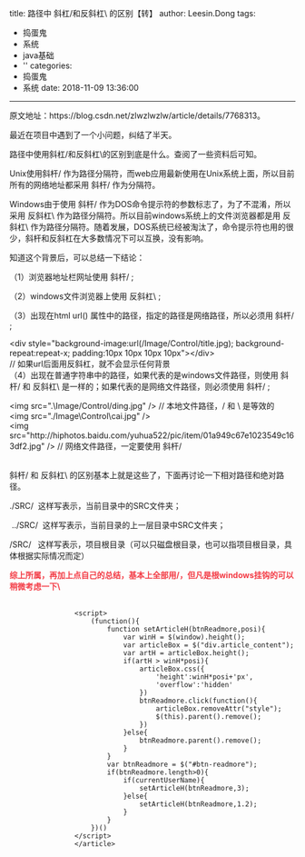 title: 路径中 斜杠/和反斜杠\ 的区别【转】
author: Leesin.Dong
tags:
  - 捣蛋鬼
  - 系统
  - java基础
  - ''
categories:
  - 捣蛋鬼
  - 系统
date: 2018-11-09 13:36:00
---
<article>
		<div id="article_content" class="article_content clearfix csdn-tracking-statistics" data-pid="blog" data-mod="popu_307" data-dsm="post">
								            <link rel="stylesheet" href="https://csdnimg.cn/release/phoenix/template/css/ck_htmledit_views-f76675cdea.css">
						<div class="htmledit_views">
                <p>原文地址：https://blog.csdn.net/zlwzlwzlw/article/details/7768313。</p>

<p>最近在项目中遇到了一个小问题，纠结了半天。</p>

<p>路径中使用斜杠/和反斜杠\的区别到底是什么。查阅了一些资料后可知。</p>

<p>Unix使用斜杆/ 作为路径分隔符，而web应用最新使用在Unix系统上面，所以目前所有的网络地址都采用 斜杆/ 作为分隔符。</p>

<p>Windows由于使用 斜杆/ 作为DOS命令提示符的参数标志了，为了不混淆，所以采用 反斜杠\ 作为路径分隔符。所以目前windows系统上的文件浏览器都是用 反斜杠\ 作为路径分隔符。随着发展，DOS系统已经被淘汰了，命令提示符也用的很少，斜杆和反斜杠在大多数情况下可以互换，没有影响。</p>

<p>知道这个背景后，可以总结一下结论：</p>

<p>（1）浏览器地址栏网址使用 斜杆/ ;</p>

<p>（2）windows文件浏览器上使用 反斜杠\ ;</p>

<p>（3）出现在html url() 属性中的路径，指定的路径是网络路径，所以必须用 斜杆/ ;</p>

<p>&lt;div style="background-image:url(/Image/Control/title.jpg); background-repeat:repeat-x; padding:10px 10px 10px 10px"&gt;&lt;/div&gt;<br>
// 如果url后面用反斜杠，就不会显示任何背景<br>
（4）出现在普通字符串中的路径，如果代表的是windows文件路径，则使用 斜杆/ 和 反斜杠\ 是一样的；如果代表的是网络文件路径，则必须使用 斜杆/ ;</p>

<p>&lt;img src=".\Image/Control/ding.jpg" /&gt; // 本地文件路径，/ 和 \ 是等效的<br>
&lt;img src="./Image\Control\cai.jpg" /&gt;<br>
&lt;img src="http://hiphotos.baidu.com/yuhua522/pic/item/01a949c67e1023549c163df2.jpg" /&gt; // 网络文件路径，一定要使用 斜杆/<br>
&nbsp;</p>

<p>斜杆/ 和 反斜杠\ 的区别基本上就是这些了，下面再讨论一下相对路径和绝对路径。</p>

<p>./SRC/&nbsp;&nbsp;这样写表示，当前目录中的SRC文件夹；</p>

<p>&nbsp;../SRC/&nbsp;&nbsp;这样写表示，当前目录的上一层目录中SRC文件夹；</p>

<p>/SRC/ &nbsp;&nbsp;这样写表示，项目根目录（可以只磁盘根目录，也可以指项目根目录，具体根据实际情况而定）</p>

<p><span style="color:#f33b45;"><strong>综上所属，再加上点自己的总结，基本上全部用/，但凡是根windows挂钩的可以稍微考虑一下\</strong></span><br>
&nbsp;</p>            </div>
                </div>
									
					<script>
						(function(){
							function setArticleH(btnReadmore,posi){
								var winH = $(window).height();
								var articleBox = $("div.article_content");
								var artH = articleBox.height();
								if(artH > winH*posi){
									articleBox.css({
										'height':winH*posi+'px',
										'overflow':'hidden'
									})
									btnReadmore.click(function(){
										articleBox.removeAttr("style");
										$(this).parent().remove();
									})
								}else{
									btnReadmore.parent().remove();
								}
							}
							var btnReadmore = $("#btn-readmore");
							if(btnReadmore.length>0){
								if(currentUserName){
									setArticleH(btnReadmore,3);
								}else{
									setArticleH(btnReadmore,1.2);
								}
							}
						})()
					</script>
					</article>